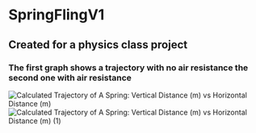 # SpringFlingV1
## Created for a physics class project
### The first graph shows a trajectory with no air resistance the second one with air resistance
![Calculated Trajectory of A Spring: Vertical Distance (m) vs  Horizontal Distance (m)](https://github.com/ConnorBrake/SpringFlingV1/assets/153332456/428f97a8-e1f0-437c-99c6-7dd79e174418)
![Calculated Trajectory of A Spring: Vertical Distance (m) vs  Horizontal Distance (m) (1)](https://github.com/ConnorBrake/SpringFlingV1/assets/153332456/030bb0f2-af44-4af5-be55-594c2e46272a)
